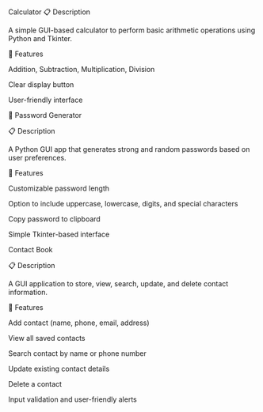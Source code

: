 Calculator
📋 Description

A simple GUI-based calculator to perform basic arithmetic operations using Python and Tkinter.

🚀 Features

Addition, Subtraction, Multiplication, Division

Clear display button

User-friendly interface


🔐 Password Generator

📋 Description

A Python GUI app that generates strong and random passwords based on user preferences.

🚀 Features

Customizable password length

Option to include uppercase, lowercase, digits, and special characters

Copy password to clipboard

Simple Tkinter-based interface




Contact Book

📋 Description

A GUI application to store, view, search, update, and delete contact information.

🚀 Features

Add contact (name, phone, email, address)

View all saved contacts

Search contact by name or phone number

Update existing contact details

Delete a contact

Input validation and user-friendly alerts


